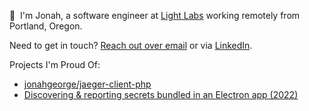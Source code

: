 👋 &nbsp;I'm Jonah, a software engineer at [Light Labs](https://lightlabs.com) working remotely from Portland, Oregon.

Need to get in touch? [Reach out over email](mailto:hey@jonahgeorge.com) or via [LinkedIn](https://www.linkedin.com/in/jonahgeorge/).

Projects I'm Proud Of:
- [jonahgeorge/jaeger-client-php](https://github.com/jonahgeorge/jaeger-client-php)
- [Discovering & reporting secrets bundled in an Electron app (2022)](./posts/Discovering%20&%20reporting%20secrets%20bundled%20in%20an%20Electron%20app.md)
